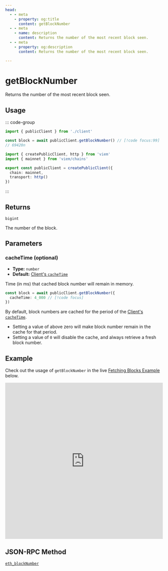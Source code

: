 ```yaml
---
head:
  - - meta
    - property: og:title
      content: getBlockNumber
  - - meta
    - name: description
      content: Returns the number of the most recent block seen.
  - - meta
    - property: og:description
      content: Returns the number of the most recent block seen.

---
```


# getBlockNumber

Returns the number of the most recent block seen.

## Usage

::: code-group

```ts [example.ts]
import { publicClient } from './client'

const block = await publicClient.getBlockNumber() // [!code focus:99]
// 69420n
```

```ts [client.ts]
import { createPublicClient, http } from 'viem'
import { mainnet } from 'viem/chains'

export const publicClient = createPublicClient({
  chain: mainnet,
  transport: http()
})
```

:::

## Returns

`bigint`

The number of the block.

## Parameters

### cacheTime (optional)

- **Type:** `number`
- **Default:** [Client's `cacheTime`](/docs/clients/public#cachetime-optional)

Time (in ms) that cached block number will remain in memory.

```ts
const block = await publicClient.getBlockNumber({
  cacheTime: 4_000 // [!code focus]
})
```

By default, block numbers are cached for the period of the [Client's `cacheTime`](/docs/clients/public#cacheTime-optional).

- Setting a value of above zero will make block number remain in the cache for that period.
- Setting a value of `0` will disable the cache, and always retrieve a fresh block number.

## Example

Check out the usage of `getBlockNumber` in the live [Fetching Blocks Example](https://stackblitz.com/github/wagmi-dev/viem/tree/main/examples/blocks/fetching-blocks) below.

<iframe frameborder="0" width="100%" height="500px" src="https://stackblitz.com/github/wagmi-dev/viem/tree/main/examples/blocks/fetching-blocks?embed=1&file=index.ts&hideNavigation=1&hideDevTools=true&terminalHeight=0&ctl=1"></iframe>

## JSON-RPC Method

[`eth_blockNumber`](https://ethereum.org/en/developers/docs/apis/json-rpc/#eth_blocknumber)
